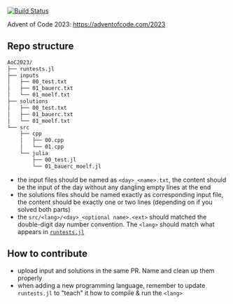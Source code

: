 [![Build Status](https://github.com/Moelf/AoC2023/workflows/CI/badge.svg)](https://github.com/Moelf/AoC2023/actions)

Advent of Code 2023: https://adventofcode.com/2023

## Repo structure
```bash
AoC2023/
├── runtests.jl
├── inputs
│   ├── 00_test.txt
│   ├── 01_bauerc.txt
│   └── 01_moelf.txt
├── solutions
│   ├── 00_test.txt
│   ├── 01_bauerc.txt
│   └── 01_moelf.txt
└── src
    ├── cpp
    │   ├── 00.cpp
    │   └── 01.cpp
    └── julia
        ├── 00_test.jl
        └── 01_bauerc_moelf.jl
```

- the input files should be named as `<day>_<name>.txt`, the content should be the input of the day without any dangling empty lines at the end
- the solutions files should be named exactly as corresponding input file, the content should be exactly one or two lines (depending on if you solved both parts)
- the `src/<lang>/<day>_<optional name>.<ext>` should matched the double-digit day number convention. The `<lang>` should match what appears in [`runtests.jl`](https://github.com/Moelf/AoC2023/blob/main/runtests.jl#L18-L28)

## How to contribute
- upload input and solutions in the same PR. Name and clean up them properly
- when adding a new programming language, remember to update `runtests.jl` to "teach" it how to compile & run the `<lang>`
